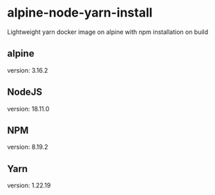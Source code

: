 # alpine-node-yarn-install
Lightweight yarn docker image on alpine with npm installation on build

## alpine
version: 3.16.2

## NodeJS
version: 18.11.0

## NPM
version: 8.19.2

## Yarn
version: 1.22.19
